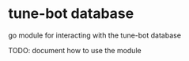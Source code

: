 # tune-bot database
go module for interacting with the tune-bot database

TODO: document how to use the module
